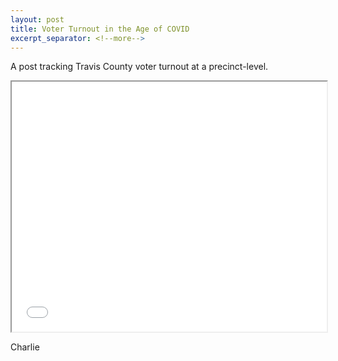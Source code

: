 ```yaml
---
layout: post
title: Voter Turnout in the Age of COVID
excerpt_separator: <!--more-->
---
```


A post tracking Travis County voter turnout at a precinct-level.

<!--more-->

<iframe src='/maps/election_map.html'
        width='100%' height='400px'>
</iframe>

Charlie
